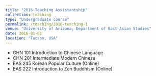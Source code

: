 ```yaml
---
title: "2016 Teaching Assistantship"
collection: teaching
type: "Undergraduate course"
permalink: /teaching/2016-teaching-1
venue: "University of Arizona, Department of East Asian Studies"
date: 2016-01-01
location: "Tucson, USA"
---
```


* CHN 101 Introduction to Chinese Language
* CHN 201 Intermediate Modern Chinese
* EAS 245 Korean Popular Culture (Online)
* EAS 222 Introduction to Zen Buddhism (Online) 


